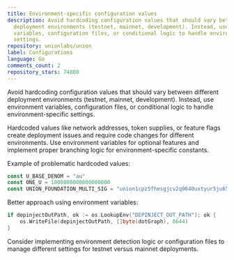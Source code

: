 ```yaml
---
title: Environment-specific configuration values
description: Avoid hardcoding configuration values that should vary between different
  deployment environments (testnet, mainnet, development). Instead, use environment
  variables, configuration files, or conditional logic to handle environment-specific
  settings.
repository: unionlabs/union
label: Configurations
language: Go
comments_count: 2
repository_stars: 74800
---
```


Avoid hardcoding configuration values that should vary between different deployment environments (testnet, mainnet, development). Instead, use environment variables, configuration files, or conditional logic to handle environment-specific settings.

Hardcoded values like network addresses, token supplies, or feature flags create deployment issues and require code changes for different environments. Use environment variables for optional features and implement proper branching logic for environment-specific constants.

Example of problematic hardcoded values:
```go
const U_BASE_DENOM = "au"
const ONE_U = 1000000000000000000
const UNION_FOUNDATION_MULTI_SIG = "union1cpz5fhesgjcv2q0640uxtyur5ju65av6r8fem0"
```

Better approach using environment variables:
```go
if depinjectOutPath, ok := os.LookupEnv("DEPINJECT_OUT_PATH"); ok {
    os.WriteFile(depinjectOutPath, []byte(dotGraph), 0644)
}
```

Consider implementing environment detection logic or configuration files to manage different settings for testnet versus mainnet deployments.